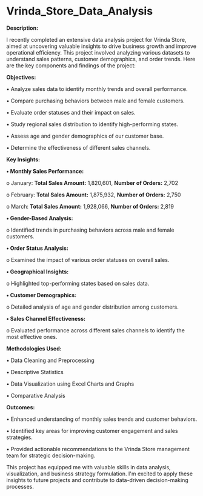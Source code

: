 # Vrinda_Store_Data_Analysis

**Description:**

I recently completed an extensive data analysis project for Vrinda Store, aimed at uncovering valuable insights to drive business growth and improve operational efficiency. This project involved analyzing various datasets to understand sales patterns, customer demographics, and order trends. Here are the key components and findings of the project:

**Objectives:**

•	Analyze sales data to identify monthly trends and overall performance.

•	Compare purchasing behaviors between male and female customers.

•	Evaluate order statuses and their impact on sales.

•	Study regional sales distribution to identify high-performing states.

•	Assess age and gender demographics of our customer base.

•	Determine the effectiveness of different sales channels.

**Key Insights:**

**•	Monthly Sales Performance:**

  o	January: **Total Sales Amount:** 1,820,601, **Number of Orders:** 2,702
  
  o	February: **Total Sales Amount:** 1,875,932, **Number of Orders:** 2,750
  
  o	March: **Total Sales Amount:** 1,928,066, **Number of Orders:** 2,819
  
**•	Gender-Based Analysis:**

  o	Identified trends in purchasing behaviors across male and female customers.
  
**•	Order Status Analysis:**

  o	Examined the impact of various order statuses on overall sales.
  
**•	Geographical Insights:**

  o	Highlighted top-performing states based on sales data.
  
**•	Customer Demographics:**

  o	Detailed analysis of age and gender distribution among customers.
  
**•	Sales Channel Effectiveness:**

  o	Evaluated performance across different sales channels to identify the most effective ones.

**Methodologies Used:**

•	Data Cleaning and Preprocessing

•	Descriptive Statistics

•	Data Visualization using Excel Charts and Graphs

•	Comparative Analysis

**Outcomes:**

•	Enhanced understanding of monthly sales trends and customer behaviors.

•	Identified key areas for improving customer engagement and sales strategies.

•	Provided actionable recommendations to the Vrinda Store management team for strategic decision-making.

This project has equipped me with valuable skills in data analysis, visualization, and business strategy formulation. I'm excited to apply these insights to future projects and contribute to data-driven decision-making processes.


